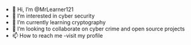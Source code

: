 - 👋 Hi, I’m @MrLearner121
- 👀 I’m interested in cyber security
- 🌱 I’m currently learning cryptography
- 💞️ I’m looking to collaborate on cyber crime and open source projects
- 📫 How to reach me -visit my profile

<!---
MrLearner121/MrLearner121 is a ✨ special ✨ repository because its `README.md` (this file) appears on your GitHub profile.
You can click the Preview link to take a look at your changes.
--->
